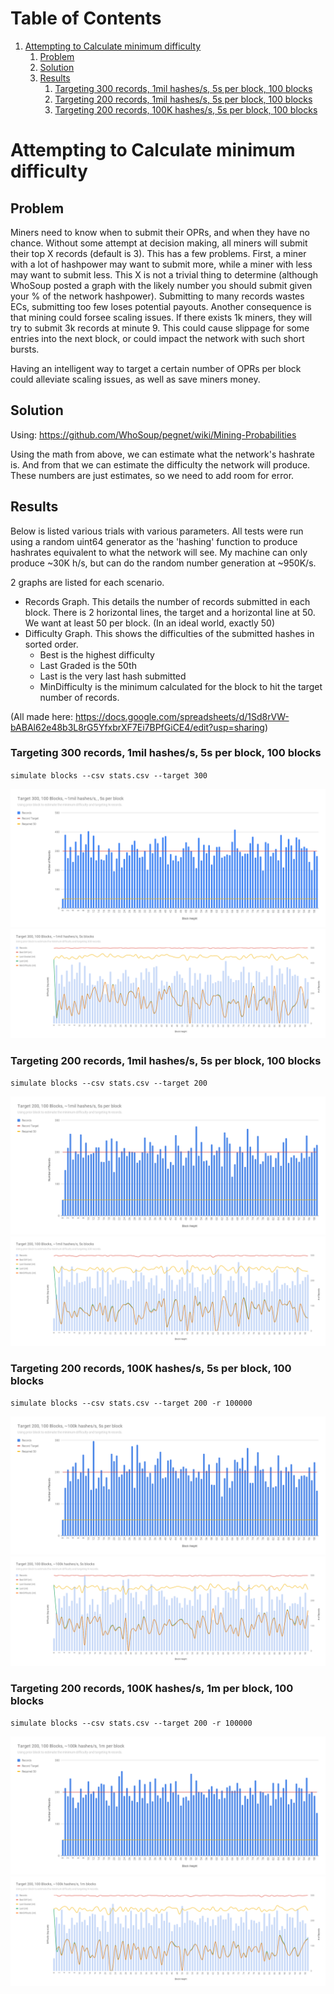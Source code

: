 <!-- ToC start -->
# Table of Contents

1. [Attempting to Calculate minimum difficulty](#attempting-to-calculate-minimum-difficulty)
   1. [Problem](#problem)
   1. [Solution](#solution)
   1. [Results](#results)
      1. [Targeting 300 records, 1mil hashes/s, 5s per block, 100 blocks](#targeting-300-records-1mil-hashes/s-5s-per-block-100-blocks)
      1. [Targeting 200 records, 1mil hashes/s, 5s per block, 100 blocks](#targeting-200-records-1mil-hashes/s-5s-per-block-100-blocks)
      1. [Targeting 200 records, 100K hashes/s, 5s per block, 100 blocks](#targeting-200-records-100k-hashes/s-5s-per-block-100-blocks)
<!-- ToC end -->


# Attempting to Calculate minimum difficulty

## Problem

Miners need to know when to submit their OPRs, and when they have no chance. Without some attempt at decision making, all miners will submit their top X records (default is 3). This has a few problems. First, a miner with a lot of hashpower may want to submit more, while a miner with less may want to submit less. This X is not a trivial thing to determine (although WhoSoup posted a graph with the likely number you should submit given your % of the network hashpower). Submitting to many records wastes ECs, submitting too few loses potential payouts. Another consequence is that mining could forsee scaling issues. If there exists 1k miners, they will try to submit 3k records at minute 9. This could cause slippage for some entries into the next block, or could impact the network with such short bursts.

Having an intelligent way to target a certain number of OPRs per block could alleviate scaling issues, as well as save miners money.

## Solution

Using: https://github.com/WhoSoup/pegnet/wiki/Mining-Probabilities

Using the math from above, we can estimate what the network's hashrate is. And from that we can estimate the difficulty the network will produce. These numbers are just estimates, so we need to add room for error.

## Results

Below is listed various trials with various parameters. All tests were run using a random uint64 generator as the 'hashing' function to produce hashrates equivalent to what the network will see. My machine can only produce ~30K h/s, but can do the random number generation at ~950K/s.

2 graphs are listed for each scenario.
 - Records Graph. This details the number of records submitted in each block. There is 2 horizontal lines, the target and a horizontal line at 50. We want at least 50 per block. (In an ideal world, exactly 50)
 - Difficulty Graph. This shows the difficulties of the submitted hashes in sorted order.
   - Best is the highest difficulty
   - Last Graded is the 50th
   - Last is the very last hash submitted
   - MinDifficulty is the minimum calculated for the block to hit the target number of records.
   
(All made here: https://docs.google.com/spreadsheets/d/1Sd8rVW-bABAl62e48b3L8rG5YfxbrXF7Ei7BPfGiCE4/edit?usp=sharing)

### Targeting 300 records, 1mil hashes/s, 5s per block, 100 blocks

`simulate blocks --csv stats.csv --target 300`

![Records Graph](results/t300_rU_b100_d5s_RECORDS.png "Records Graph")
![Difficulty Graph](results/t300_rU_b100_d5s_DIFFICULTY.png "Difficulty Graph")

### Targeting 200 records, 1mil hashes/s, 5s per block, 100 blocks

`simulate blocks --csv stats.csv --target 200`

![Records Graph](results/t200_rU_b100_d5s_RECORDS.png "Records Graph")
![Difficulty Graph](results/t200_rU_b100_d5s_DIFFICULTY.png "Difficulty Graph")

### Targeting 200 records, 100K hashes/s, 5s per block, 100 blocks

`simulate blocks --csv stats.csv --target 200 -r 100000`

![Records Graph](results/t200_r100k_b100_d5s_RECORDS.png "Records Graph")
![Difficulty Graph](results/t200_r100k_b100_d5s_DIFFICULTY.png "Difficulty Graph")


### Targeting 200 records, 100K hashes/s, 1m per block, 100 blocks

`simulate blocks --csv stats.csv --target 200 -r 100000`

![Records Graph](results/t200_r100k_b100_d1m_RECORDS.png "Records Graph")
![Difficulty Graph](results/t200_r100k_b100_d1m_DIFFICULTY.png "Difficulty Graph")